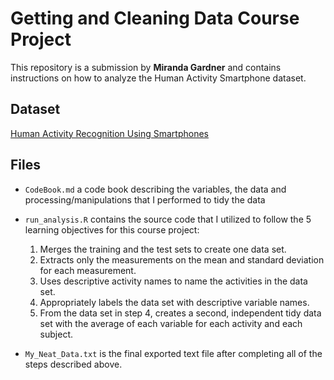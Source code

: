 # Getting and Cleaning Data Course Project

This repository is a submission by **Miranda Gardner** and contains instructions on how to analyze the Human Activity Smartphone dataset.

## **Dataset**

[Human Activity Recognition Using Smartphones](https://d396qusza40orc.cloudfront.net/getdata%2Fprojectfiles%2FUCI%20HAR%20Dataset.zip)

## **Files**
* `CodeBook.md` a code book describing the variables, the data and processing/manipulations that I performed to tidy the data

* `run_analysis.R` contains the source code that I utilized to follow the 5 learning objectives for this course project:

     1. Merges the training and the test sets to create one data set.
     2. Extracts only the measurements on the mean and standard deviation for each measurement.
     3. Uses descriptive activity names to name the activities in the data set.
     4. Appropriately labels the data set with descriptive variable names.
     5. From the data set in step 4, creates a second, independent tidy data set with the average of each variable for each           activity and each subject.
     
* `My_Neat_Data.txt` is the final exported text file after completing all of the steps described above.
